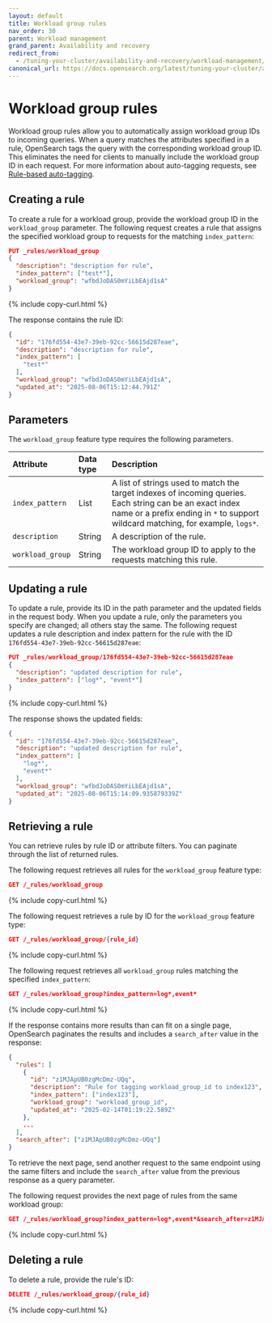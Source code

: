 ```yaml
---
layout: default
title: Workload group rules
nav_order: 30
parent: Workload management
grand_parent: Availability and recovery
redirect_from:
  - /tuning-your-cluster/availability-and-recovery/workload-management/create-workload-group-rules-api/
canonical_url: https://docs.opensearch.org/latest/tuning-your-cluster/availability-and-recovery/workload-management/workload-group-rules/
---
```


# Workload group rules

Workload group rules allow you to automatically assign workload group IDs to incoming queries. When a query matches the attributes specified in a rule, OpenSearch tags the query with the corresponding workload group ID. This eliminates the need for clients to manually include the workload group ID in each request. For more information about auto-tagging requests, see [Rule-based auto-tagging]({{site.url}}{{site.baseurl}}/tuning-your-cluster/availability-and-recovery/rule-based-autotagging/autotagging/).

## Creating a rule

To create a rule for a workload group, provide the workload group ID in the `workload_group` parameter. The following request creates a rule that assigns the specified workload group to requests for the matching `index_pattern`:

```json
PUT _rules/workload_group
{
  "description": "description for rule",
  "index_pattern": ["test*"],
  "workload_group": "wfbdJoDAS0mYiLbEAjd1sA"
}
```
{% include copy-curl.html %}

The response contains the rule ID:

```json
{
  "id": "176fd554-43e7-39eb-92cc-56615d287eae",
  "description": "description for rule",
  "index_pattern": [
    "test*"
  ],
  "workload_group": "wfbdJoDAS0mYiLbEAjd1sA",
  "updated_at": "2025-08-06T15:12:44.791Z"
}
```

## Parameters

The `workload_group` feature type requires the following parameters.

| Attribute  | Data type | Description  |
| :--- | :--- | :--- |
| `index_pattern` | List      | A list of strings used to match the target indexes of incoming queries. Each string can be an exact index name or a prefix ending in `*` to support wildcard matching, for example, `logs*`. |
| `description` | String      | A description of the rule. |
| `workload_group` | String      | The workload group ID to apply to the requests matching this rule. |

## Updating a rule

To update a rule, provide its ID in the path parameter and the updated fields in the request body. When you update a rule, only the parameters you specify are changed; all others stay the same. The following request updates a rule description and index pattern for the rule with the ID `176fd554-43e7-39eb-92cc-56615d287eae`:

```json
PUT _rules/workload_group/176fd554-43e7-39eb-92cc-56615d287eae
{
  "description": "updated description for rule",
  "index_pattern": ["log*", "event*"]
}
```
{% include copy-curl.html %}

The response shows the updated fields:

```json
{
  "id": "176fd554-43e7-39eb-92cc-56615d287eae",
  "description": "updated description for rule",
  "index_pattern": [
    "log*",
    "event*"
  ],
  "workload_group": "wfbdJoDAS0mYiLbEAjd1sA",
  "updated_at": "2025-08-06T15:14:09.935879339Z"
}
```

## Retrieving a rule

You can retrieve rules by rule ID or attribute filters. You can paginate through the list of returned rules.

The following request retrieves all rules for the `workload_group` feature type:

```json
GET /_rules/workload_group
```
{% include copy-curl.html %}

The following request retrieves a rule by ID for the `workload_group` feature type:

```json
GET /_rules/workload_group/{rule_id}
```
{% include copy-curl.html %}

The following request retrieves all `workload_group` rules matching the specified `index_pattern`:

```json
GET /_rules/workload_group?index_pattern=log*,event*
```
{% include copy-curl.html %}

If the response contains more results than can fit on a single page, OpenSearch paginates the results and includes a `search_after` value in the response:

```json
{
  "rules": [
    {
      "id": "z1MJApUB0zgMcDmz-UQq",
      "description": "Rule for tagging workload_group_id to index123",
      "index_pattern": ["index123"],
      "workload_group": "workload_group_id",
      "updated_at": "2025-02-14T01:19:22.589Z"
    },
    ...
  ],
  "search_after": ["z1MJApUB0zgMcDmz-UQq"]
}
```

To retrieve the next page, send another request to the same endpoint using the same filters and include the `search_after` value from the previous response as a query parameter.

The following request provides the next page of rules from the same workload group:

```json
GET /_rules/workload_group?index_pattern=log*,event*&search_after=z1MJApUB0zgMcDmz-UQq
```
{% include copy-curl.html %}

## Deleting a rule

To delete a rule, provide the rule's ID:

```json
DELETE /_rules/workload_group/{rule_id}
```
{% include copy-curl.html %}


